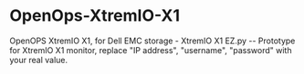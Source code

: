 # OpenOps-XtremIO-X1
OpenOPS XtremIO X1, for Dell EMC storage - XtremIO X1
EZ.py -- Prototype for XtremIO X1 monitor, replace "IP address", "username", "password" with your real value.
